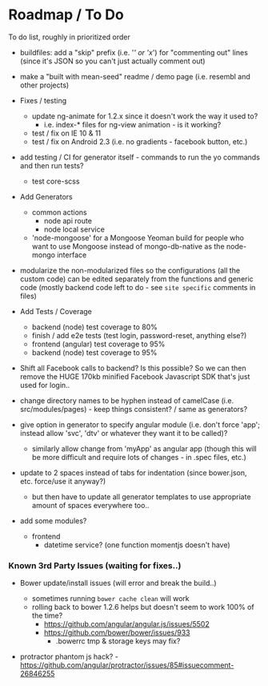 # Roadmap / To Do

To do list, roughly in prioritized order

- buildfiles: add a "skip" prefix (i.e. '_' or 'x_') for "commenting out" lines (since it's JSON so you can't just actually comment out)

- make a "built with mean-seed" readme / demo page (i.e. resembl and other projects)

- Fixes / testing
	- update ng-animate for 1.2.x since it doesn't work the way it used to?
		- i.e. index-* files for ng-view animation - is it working?
	- test / fix on IE 10 & 11
	- test / fix on Android 2.3 (i.e. no gradients - facebook button, etc.)

- add testing / CI for generator itself - commands to run the yo commands and then run tests?
	- test core-scss
	
- Add Generators
	- common actions
		- node api route
		- node local service
	- 'node-mongoose' for a Mongoose Yeoman build for people who want to use Mongoose instead of mongo-db-native as the node-mongo interface

- modularize the non-modularized files so the configurations (all the custom code) can be edited separately from the functions and generic code (mostly backend code left to do - see `site specific` comments in files)

- Add Tests / Coverage
	- backend (node) test coverage to 80%
	- finish / add e2e tests (test login, password-reset, anything else?)
	- frontend (angular) test coverage to 95%
	- backend (node) test coverage to 95%

- Shift all Facebook calls to backend? Is this possible? So we can then remove the HUGE 170kb minified Facebook Javascript SDK that's just used for login..

- change directory names to be hyphen instead of camelCase (i.e. src/modules/pages) - keep things consistent? / same as generators?
	
- give option in generator to specify angular module (i.e. don't force 'app'; instead allow 'svc', 'dtv' or whatever they want it to be called)?
	- similarly allow change from 'myApp' as angular app (though this will be more difficult and require lots of changes - in .spec files, etc.)

- update to 2 spaces instead of tabs for indentation (since bower.json, etc. force/use it anyway?)
	- but then have to update all generator templates to use appropriate amount of spaces everywhere too..

- add some modules?
	- frontend
		- datetime service? (one function momentjs doesn't have)

		
### Known 3rd Party Issues (waiting for fixes..)

- Bower update/install issues (will error and break the build..)
	- sometimes running `bower cache clean` will work
	- rolling back to bower 1.2.6 helps but doesn't seem to work 100% of the time?
		- https://github.com/angular/angular.js/issues/5502
		- https://github.com/bower/bower/issues/933
			- .bowerrc tmp & storage keys may fix?

- protractor phantom js hack? - https://github.com/angular/protractor/issues/85#issuecomment-26846255
	